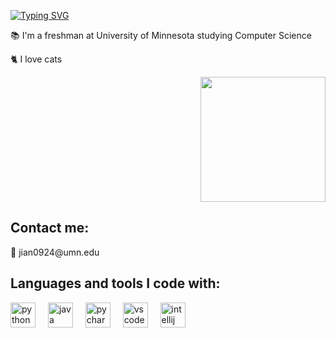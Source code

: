 [![Typing SVG](https://readme-typing-svg.demolab.com?font=Fira+Code&pause=1000&color=F4A7BB&random=false&width=435&lines=%F0%9F%91%8B%C2%A0Hi%2C+I'm+Denise!+)](https://git.io/typing-svg)

📚 I'm a freshman at University of Minnesota studying Computer Science  

🐈 I love cats  
<div align="right">
  <img height="200" src="https://media.giphy.com/media/v1.Y2lkPTc5MGI3NjExY2ZsMTE5Nmc2emRra3RuejN4OXBsM2ZlbHhoenlnbzhrd2Z0NWVkdSZlcD12MV9pbnRlcm5hbF9naWZfYnlfaWQmY3Q9Zw/fGF41SiGQECSL6ROnn/giphy.gif"  />
</div>

###
<h2 align="left">Contact me:</h2>
💌 jian0924@umn.edu

<h2 align="left">Languages and tools I code with:</h2>

<div align="left">
  <img src="https://cdn.jsdelivr.net/gh/devicons/devicon/icons/python/python-original.svg" height="40" alt="python logo"  />
  <img width="12" />
  <img src="https://cdn.jsdelivr.net/gh/devicons/devicon/icons/java/java-original.svg" height="40" alt="java logo"  />
  <img width="12" />
  <img src="https://cdn.jsdelivr.net/gh/devicons/devicon/icons/pycharm/pycharm-original.svg" height="40" alt="pycharm logo"  />
  <img width="12" />
  <img src="https://cdn.jsdelivr.net/gh/devicons/devicon/icons/vscode/vscode-original.svg" height="40" alt="vscode logo"  />
  <img width="12" />
  <img src="https://cdn.jsdelivr.net/gh/devicons/devicon/icons/intellij/intellij-original.svg" height="40" alt="intellij logo"  />
</div>
